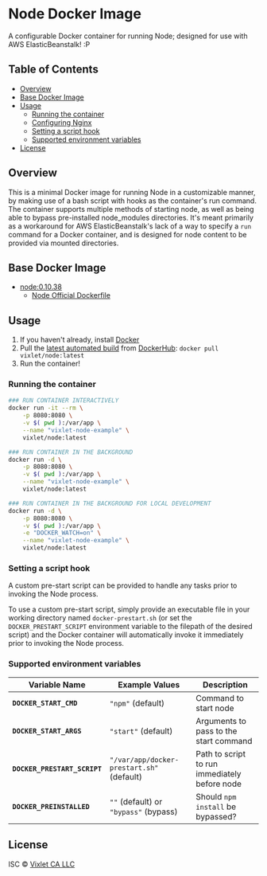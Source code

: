 # Node Docker Image

A configurable Docker container for running Node; designed for use with AWS ElasticBeanstalk! :P


## Table of Contents
- [Overview](#overview)
- [Base Docker Image](#basedockerimage)
- [Usage](#usage)
    + [Running the container](#runningthecontainer)
    + [Configuring Nginx](#configuringnginx)
    + [Setting a script hook](#settingascripthook)
    + [Supported environment variables](#supportedenvironmentvariables)
- [License](#license)


## Overview
This is a minimal Docker image for running Node in a customizable manner, by making use of a bash script with hooks as the container's run command. The container supports multiple methods of starting node, as well as being able to bypass pre-installed node_modules directories. It's meant primarily as a workaround for AWS ElasticBeanstalk's lack of a way to specify a `run` command for a Docker container, and is designed for node content to be provided via mounted directories.


## Base Docker Image
- [node:0.10.38](https://registry.hub.docker.com/u/library/node/)
    + [Node Official Dockerfile](https://github.com/joyent/docker-node/blob/master/0.10/Dockerfile)


## Usage
1. If you haven't already, install [Docker](https://www.docker.com/)
2. Pull the [latest automated build](https://registry.hub.docker.com/u/vixlet/node/) from [DockerHub](https://registry.hub.docker.com/u/): `docker pull vixlet/node:latest`
3. Run the container!

### Running the container
```sh
### RUN CONTAINER INTERACTIVELY
docker run -it --rm \
    -p 8080:8080 \
    -v $( pwd ):/var/app \
    --name "vixlet-node-example" \
    vixlet/node:latest

### RUN CONTAINER IN THE BACKGROUND
docker run -d \
    -p 8080:8080 \
    -v $( pwd ):/var/app \
    --name "vixlet-node-example" \
    vixlet/node:latest

### RUN CONTAINER IN THE BACKGROUND FOR LOCAL DEVELOPMENT
docker run -d \
    -p 8080:8080 \
    -v $( pwd ):/var/app \
    -e "DOCKER_WATCH=on" \
    --name "vixlet-node-example" \
    vixlet/node:latest
```

### Setting a script hook
A custom pre-start script can be provided to handle any tasks prior to invoking the Node process.

To use a custom pre-start script, simply provide an executable file in your working directory named `docker-prestart.sh` (or set the `DOCKER_PRESTART_SCRIPT` environment variable to the filepath of the desired script) and the Docker container will automatically invoke it immediately prior to invoking the Node process.

### Supported environment variables
| Variable Name | Example Values | Description |
| ------------- | -------------- | ----------- |
| **`DOCKER_START_CMD`** | `"npm"` (default) | Command to start node |
| **`DOCKER_START_ARGS`** | `"start"` (default) | Arguments to pass to the start command |
| **`DOCKER_PRESTART_SCRIPT`** | `"/var/app/docker-prestart.sh"` (default) | Path to script to run immediately before node |
| **`DOCKER_PREINSTALLED`** | `""` (default) or `"bypass"` (bypass) | Should `npm install` be bypassed? |


## License
ISC © [Vixlet CA LLC](http://www.vixlet.com/)
